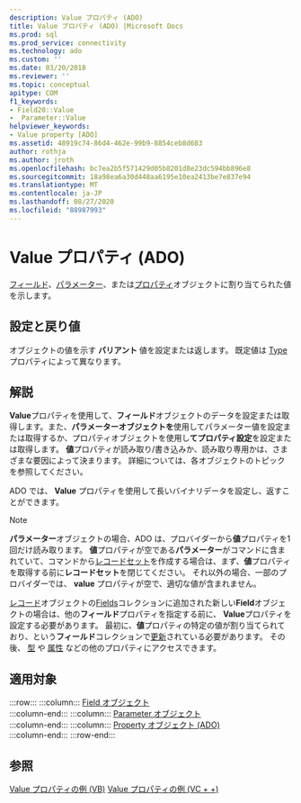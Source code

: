 ```yaml
---
description: Value プロパティ (ADO)
title: Value プロパティ (ADO) |Microsoft Docs
ms.prod: sql
ms.prod_service: connectivity
ms.technology: ado
ms.custom: ''
ms.date: 03/20/2018
ms.reviewer: ''
ms.topic: conceptual
apitype: COM
f1_keywords:
- Field20::Value
- _Parameter::Value
helpviewer_keywords:
- Value property [ADO]
ms.assetid: 48919c74-86d4-462e-99b9-8854ceb8d683
author: rothja
ms.author: jroth
ms.openlocfilehash: bc7ea2b5f571429d05b8201d8e23dc594bb896e8
ms.sourcegitcommit: 18a98ea6a30d448aa6195e10ea2413be7e837e94
ms.translationtype: MT
ms.contentlocale: ja-JP
ms.lasthandoff: 08/27/2020
ms.locfileid: "88987993"
---
```

# <a name="value-property-ado"></a>Value プロパティ (ADO)

[フィールド](./field-object.md)、[パラメーター](./parameter-object.md)、または[プロパティ](./property-object-ado.md)オブジェクトに割り当てられた値を示します。
  
## <a name="settings-and-return-values"></a>設定と戻り値

オブジェクトの値を示す **バリアント** 値を設定または返します。 既定値は [Type](./type-property-ado.md) プロパティによって異なります。
  
## <a name="remarks"></a>解説

**Value**プロパティを使用して、**フィールド**オブジェクトのデータを設定または取得します。また、**パラメーターオブジェクトを**使用してパラメーター値を設定または取得するか、プロパティオブジェクトを使用し**てプロパティ設定**を設定または取得します。 **値**プロパティが読み取り/書き込みか、読み取り専用かは、さまざまな要因によって決まります。 詳細については、各オブジェクトのトピックを参照してください。

ADO では、 **Value** プロパティを使用して長いバイナリデータを設定し、返すことができます。
  
> [!NOTE]
> **パラメーター**オブジェクトの場合、ADO は、プロバイダーから**値**プロパティを1回だけ読み取ります。 **値**プロパティが空である**パラメーター**がコマンドに含まれていて、コマンドから[レコードセット](./recordset-object-ado.md)を作成する場合は、まず、**値**プロパティを取得する前に**レコードセット**を閉じてください。 それ以外の場合、一部のプロバイダーでは、 **value** プロパティが空で、適切な値が含まれません。
> 
> [レコード](./record-object-ado.md)オブジェクトの[Fields](./fields-collection-ado.md)コレクションに追加された新しい**Field**オブジェクトの場合は、他の**フィールド**プロパティを指定する前に、 **Value**プロパティを設定する必要があります。 最初に、**値**プロパティの特定の値が割り当てられており、という**フィールド**コレクションで[更新](./update-method.md)されている必要があります。 その後、 [型](./type-property-ado.md) や [属性](./attributes-property-ado.md) などの他のプロパティにアクセスできます。
  
## <a name="applies-to"></a>適用対象

:::row:::
    :::column:::
        [Field オブジェクト](./field-object.md)  
    :::column-end:::
    :::column:::
        [Parameter オブジェクト](./parameter-object.md)  
    :::column-end:::
    :::column:::
        [Property オブジェクト (ADO)](./property-object-ado.md)  
    :::column-end:::
:::row-end:::

## <a name="see-also"></a>参照

[Value プロパティの例 (VB)](./value-property-example-vb.md) 
[Value プロパティの例 (VC + +)](./value-property-example-vc.md)